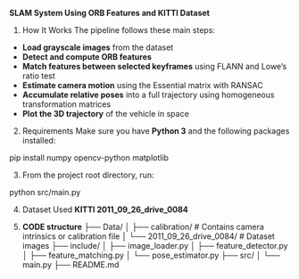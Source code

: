 **SLAM System Using ORB Features and KITTI Dataset**

1. How It Works
  The pipeline follows these main steps:

- **Load grayscale images** from the dataset
- **Detect and compute ORB features**
- **Match features between selected keyframes** using FLANN and Lowe’s ratio test
- **Estimate camera motion** using the Essential matrix with RANSAC
- **Accumulate relative poses** into a full trajectory using homogeneous transformation matrices
- **Plot the 3D trajectory** of the vehicle in space


2. Requirements
Make sure you have **Python 3** and the following packages installed:

pip install numpy opencv-python matplotlib

3. From the project root directory, run:

python src/main.py

4. Dataset Used
**KITTI 2011_09_26_drive_0084**

5. **CODE structure**
├── Data/
│ ├── calibration/ # Contains camera intrinsics or calibration file
│ └── 2011_09_26_drive_0084/ # Dataset images
├── include/
│ ├── image_loader.py
│ ├── feature_detector.py
│ ├── feature_matching.py
│ └── pose_estimator.py
├── src/
│ └── main.py
├── README.md